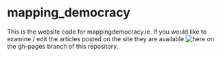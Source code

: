 mapping_democracy
=================

This is the website code for mappingdemocracy.ie. If you would like to examine / edit the articles 
posted on the site they are available ![here](https://github.com/djq/mapping_democracy/tree/gh-pages/_posts) on the gh-pages branch of this repository.
